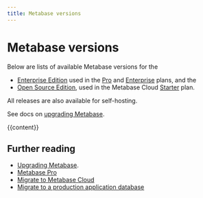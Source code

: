 ```yaml
---
title: Metabase versions
---
```


# Metabase versions

Below are lists of available Metabase versions for the 

- [Enterprise Edition](#metabase-enterprise-edition-releases) used in the [Pro](https://www.metabase.com/product/pro) and [Enterprise](https://www.metabase.com/product/enterprise) plans, and the 
- [Open Source Edition](#metabase-open-source-edition-releases), used in the Metabase Cloud [Starter](https://www.metabase.com/pricing) plan. 

All releases are also available for self-hosting.

See docs on [upgrading Metabase](./installation-and-operation/upgrading-metabase.md).

{{content}}

## Further reading

- [Upgrading Metabase](./installation-and-operation/upgrading-metabase.md).
- [Metabase Pro](https://www.metabase.com/product/pro)
- [Migrate to Metabase Cloud](https://www.metabase.com/docs/latest/cloud/migrate/guide)
- [Migrate to a production application database](./installation-and-operation/migrating-from-h2.md)
